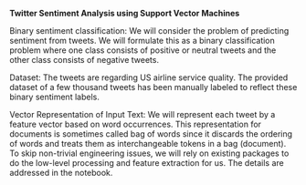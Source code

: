 **Twitter Sentiment Analysis using Support Vector Machines**

Binary sentiment classification: We will consider the problem of predicting sentiment from tweets. We will formulate this as a binary classification problem where one class consists of positive or neutral tweets and the other class consists of negative tweets.

Dataset: The tweets are regarding US airline service quality. The provided dataset of a few thousand tweets has been manually labeled to reflect these binary sentiment labels.

Vector Representation of Input Text: We will represent each tweet by a feature vector based on word occurrences. This representation for documents is sometimes called bag of words since it discards the ordering of words and treats them as interchangeable tokens in a bag (document). To skip non-trivial engineering issues, we will rely on existing packages to do the low-level processing and feature extraction for us. The details are addressed in the notebook.

